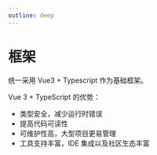 ```yaml
---
outline: deep
---
```


# 框架

统一采用 Vue3 + Typescript 作为基础框架。

Vue 3 + TypeScript 的优势：

- 类型安全，减少运行时错误
- 提高代码可读性
- 可维护性高，大型项目更易管理
- 工具支持丰富，IDE 集成以及社区生态丰富
